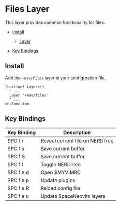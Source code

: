 # Files Layer

This layer provides common functionality for files.

- [Install](#install)

  - [Layer](#layer)

- [Key Bindings](#key-bindings)

## Install

Add the `+nav/files` layer in your configuration file,

```viml
function! Layers()
  " ...
  Layer '+nav/files'
  " ...
endfunction
```

## Key Bindings

Key Binding | Description
----------- | -------------------------------
SPC f r     | Reveal current file on NERDTree
SPC f s     | Save current buffer
SPC f S     | Save current buffer
SPC f t     | Toggle NERDTree
SPC f e d   | Open $MYVIMRC
SPC f e p   | Update plugins
SPC f e R   | Reload config file
SPC f e u   | Update SpaceNeovim layers
